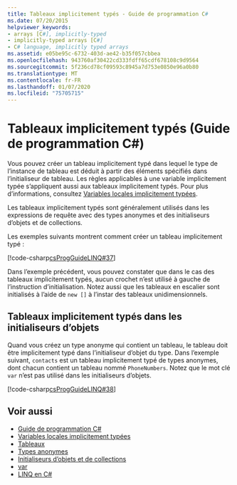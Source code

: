 ```yaml
---
title: Tableaux implicitement typés - Guide de programmation C#
ms.date: 07/20/2015
helpviewer_keywords:
- arrays [C#], implicitly-typed
- implicitly-typed arrays [C#]
- C# language, implicitly typed arrays
ms.assetid: e05be95c-6732-403d-ae42-b35f057cbbea
ms.openlocfilehash: 943760af30422cd333fdff65cdf678108c9d9564
ms.sourcegitcommit: 5f236cd78cf09593c8945a7d753e0850e96a0b80
ms.translationtype: MT
ms.contentlocale: fr-FR
ms.lasthandoff: 01/07/2020
ms.locfileid: "75705715"
---
```

# <a name="implicitly-typed-arrays-c-programming-guide"></a>Tableaux implicitement typés (Guide de programmation C#)

Vous pouvez créer un tableau implicitement typé dans lequel le type de l’instance de tableau est déduit à partir des éléments spécifiés dans l’initialiseur de tableau. Les règles applicables à une variable implicitement typée s’appliquent aussi aux tableaux implicitement typés. Pour plus d’informations, consultez [Variables locales implicitement typées](../classes-and-structs/implicitly-typed-local-variables.md).

Les tableaux implicitement typés sont généralement utilisés dans les expressions de requête avec des types anonymes et des initialiseurs d’objets et de collections.

Les exemples suivants montrent comment créer un tableau implicitement typé :

[!code-csharp[csProgGuideLINQ#37](~/samples/snippets/csharp/VS_Snippets_VBCSharp/csProgGuideLINQ/CS/csRef30LangFeatures_2.cs#37)]

Dans l’exemple précédent, vous pouvez constater que dans le cas des tableaux implicitement typés, aucun crochet n’est utilisé à gauche de l’instruction d’initialisation. Notez aussi que les tableaux en escalier sont initialisés à l’aide de `new []` à l’instar des tableaux unidimensionnels.

## <a name="implicitly-typed-arrays-in-object-initializers"></a>Tableaux implicitement typés dans les initialiseurs d’objets

Quand vous créez un type anonyme qui contient un tableau, le tableau doit être implicitement typé dans l’initialiseur d’objet du type. Dans l’exemple suivant, `contacts` est un tableau implicitement typé de types anonymes, dont chacun contient un tableau nommé `PhoneNumbers`. Notez que le mot clé `var` n’est pas utilisé dans les initialiseurs d’objets.

[!code-csharp[csProgGuideLINQ#38](~/samples/snippets/csharp/VS_Snippets_VBCSharp/csProgGuideLINQ/CS/csRef30LangFeatures_2.cs#38)]

## <a name="see-also"></a>Voir aussi

- [Guide de programmation C#](../index.md)
- [Variables locales implicitement typées](../classes-and-structs/implicitly-typed-local-variables.md)
- [Tableaux](./index.md)
- [Types anonymes](../classes-and-structs/anonymous-types.md)
- [Initialiseurs d’objets et de collections](../classes-and-structs/object-and-collection-initializers.md)
- [var](../../language-reference/keywords/var.md)
- [LINQ en C#](../../linq/index.md)
